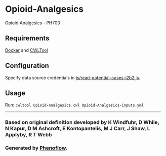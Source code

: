 # Opioid-Analgesics

Opioid Analgesics - PH703

## Requirements

[Docker](https://docs.docker.com/install/) and [CWLTool](https://github.com/common-workflow-language/cwltool#install)

## Configuration

Specify data source credentials in [js/read-potential-cases-i2b2.js](js/read-potential-cases-i2b2.js).

## Usage

Run: `cwltool Opioid-Analgesics.cwl Opioid-Analgesics-inputs.yml`

***

### Based on original definition developed by K Windfuhr, D While, N Kapur, D M Ashcroft, E Kontopantelis, M J Carr, J Shaw, L Applyby, R T Webb
### Generated by [Phenoflow](https://kclhi.org/phenoflow).
